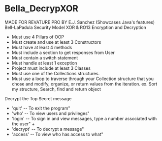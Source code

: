 # Bella_DecrypXOR
MADE FOR REVATURE PRO BY E.J. Sanchez
(Showcases Java's features) 
Bell-LaPadula Security Model
XOR & RO13 Encryption and Decryption


* Must use 4 Pillars of OOP
* Must create and use at least 3 Constructors
* Must have at least 4 methods
* Must include a section to get responses from User
* Must contain a switch statement
* Must handle at least 1 exception
* Project must include at least 3 Classes
* Must use one of the Collections structures.
* Must use a loop to traverse through your Collection structure that you chose and modify, organize, or return values from the iteration. 
ex. Sort my structure, Search, find and return object


Decrypt the Top Secret message
* 'quit' -- To exit the program"
* 'who' -- To view users and privileges"
* 'login' -- To sign in and view messages, type a number associated with the user" +
* 'decrypt' -- To decrypt a message"
* 'access' -- To view who has access to what"


